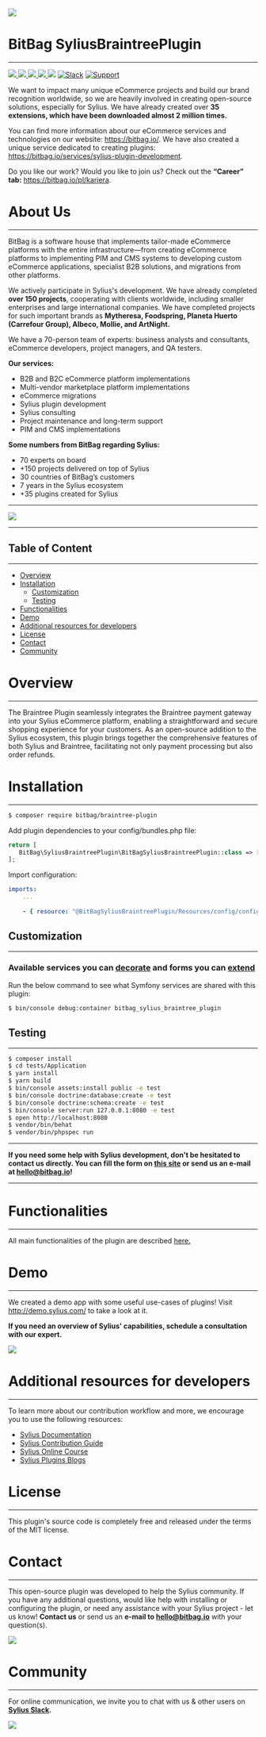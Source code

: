 # [![](https://bitbag.io/wp-content/uploads/2020/10/braintree.png)](https://bitbag.io/?utm_source=github&utm_medium=referral&utm_campaign=plugins_braintree) 

# BitBag SyliusBraintreePlugin
----

[![](https://img.shields.io/packagist/l/bitbag/braintree-plugin.svg) ](https://packagist.org/packages/bitbag/braintree-plugin "License") [ ![](https://img.shields.io/packagist/v/bitbag/braintree-plugin.svg) ](https://packagist.org/packages/bitbag/braintree-plugin "Version") [ ![](https://img.shields.io/github/actions/workflow/status/BitBagCommerce/SyliusBraintreePlugin/build.yml?branch=master) ](https://github.com/BitBagCommerce/SyliusBraintreePlugin/actions "Build status") [ ![](https://img.shields.io/scrutinizer/g/BitBagCommerce/SyliusBraintreePlugin.svg) ](https://scrutinizer-ci.com/g/BitBagCommerce/SyliusBraintreePlugin "Scrutinizer") [![](https://poser.pugx.org/bitbag/braintree-plugin/downloads)](https://packagist.org/packages/bitbag/braintree-plugin "Total Downloads") [![Slack](https://img.shields.io/badge/community%20chat-slack-FF1493.svg)](http://sylius-devs.slack.com) [![Support](https://img.shields.io/badge/support-contact%20author-blue])](https://bitbag.io/contact-us/?utm_source=github&utm_medium=referral&utm_campaign=plugins_braintree)

We want to impact many unique eCommerce projects and build our brand recognition worldwide, so we are heavily involved in creating open-source solutions, especially for Sylius. We have already created over **35 extensions, which have been downloaded almost 2 million times.**

You can find more information about our eCommerce services and technologies on our website: https://bitbag.io/. We have also created a unique service dedicated to creating plugins: https://bitbag.io/services/sylius-plugin-development. 

Do you like our work? Would you like to join us? Check out the **“Career” tab:** https://bitbag.io/pl/kariera. 

# About Us 
---

BitBag is a software house that implements tailor-made eCommerce platforms with the entire infrastructure—from creating eCommerce platforms to implementing PIM and CMS systems to developing custom eCommerce applications, specialist B2B solutions, and migrations from other platforms.

We actively participate in Sylius's development. We have already completed **over 150 projects**, cooperating with clients worldwide, including smaller enterprises and large international companies. We have completed projects for such important brands as **Mytheresa, Foodspring, Planeta Huerto (Carrefour Group), Albeco, Mollie, and ArtNight.**

We have a 70-person team of experts: business analysts and consultants, eCommerce developers, project managers, and QA testers.

**Our services:**
* B2B and B2C eCommerce platform implementations
* Multi-vendor marketplace platform implementations
* eCommerce migrations
* Sylius plugin development
* Sylius consulting
* Project maintenance and long-term support
* PIM and CMS implementations

**Some numbers from BitBag regarding Sylius:**
* 70 experts on board 
* +150 projects delivered on top of Sylius
* 30 countries of BitBag’s customers
* 7 years in the Sylius ecosystem
* +35 plugins created for Sylius

---
[![](https://bitbag.io/wp-content/uploads/2024/09/badges-sylius.png)](https://bitbag.io/contact-us/?utm_source=github&utm_medium=referral&utm_campaign=plugins_elasticsearch) 

---


## Table of Content
---
* [Overview](#overview)
* [Installation](#installation)
  * [Customization](#customization)
  * [Testing](#testing)
* [Functionalities](#functionalities)
* [Demo](#demo)
* [Additional resources for developers](#additional-resources-for-developers)
* [License](#license)
* [Contact](#contact)
* [Community](#community)



# Overview
---
The Braintree Plugin seamlessly integrates the Braintree payment gateway into your Sylius eCommerce platform, enabling a straightforward and secure shopping experience for your customers. As an open-source addition to the Sylius ecosystem, this plugin brings together the comprehensive features of both Sylius and Braintree, facilitating not only payment processing but also order refunds.




# Installation
---

```bash
$ composer require bitbag/braintree-plugin 
```
    
Add plugin dependencies to your config/bundles.php file:

```php
return [
   BitBag\SyliusBraintreePlugin\BitBagSyliusBraintreePlugin::class => ['all' => true]
];
```

Import configuration:

```yaml
imports:
    ...
    
    - { resource: "@BitBagSyliusBraintreePlugin/Resources/config/config.yml" }
```

## Customization
----
### Available services you can [decorate](https://symfony.com/doc/current/service_container/service_decoration.html) and forms you can [extend](http://symfony.com/doc/current/form/create_form_type_extension.html)

Run the below command to see what Symfony services are shared with this plugin:
 
```bash
$ bin/console debug:container bitbag_sylius_braintree_plugin
```

## Testing
----
```bash
$ composer install
$ cd tests/Application
$ yarn install
$ yarn build
$ bin/console assets:install public -e test
$ bin/console doctrine:database:create -e test
$ bin/console doctrine:schema:create -e test
$ bin/console server:run 127.0.0.1:8080 -e test
$ open http://localhost:8080
$ vendor/bin/behat
$ vendor/bin/phpspec run
```
---

**If you need some help with Sylius development, don't be hesitated to contact us directly. You can fill the form on [this site](https://bitbag.io/contact-us/?utm_source=github&utm_medium=referral&utm_campaign=plugins_braintree) or send us an e-mail at hello@bitbag.io!**

---

# Functionalities
---

All main functionalities of the plugin are described [here.](https://github.com/BitBagCommerce/SyliusBraintreePlugin/blob/master/doc/functionalities.md)

# Demo 
---

We created a demo app with some useful use-cases of plugins! Visit http://demo.sylius.com/ to take a look at it.

**If you need an overview of Sylius' capabilities, schedule a consultation with our expert.**

[![](https://bitbag.io/wp-content/uploads/2020/10/button_free_consulatation-1.png)](https://bitbag.io/contact-us/?utm_source=github&utm_medium=referral&utm_campaign=plugins_braintree)

# Additional resources for developers
---
To learn more about our contribution workflow and more, we encourage you to use the following resources:
* [Sylius Documentation](https://docs.sylius.com/en/latest/)
* [Sylius Contribution Guide](https://docs.sylius.com/en/latest/contributing/)
* [Sylius Online Course](https://sylius.com/online-course/)
* [Sylius Plugins Blogs](https://bitbag.io/blog/category/plugins) 

# License
---

This plugin's source code is completely free and released under the terms of the MIT license.

[//]: # (These are reference links used in the body of this note and get stripped out when the markdown processor does its job. There is no need to format nicely because it shouldn't be seen.)

# Contact
---
This open-source plugin was developed to help the Sylius community. If you have any additional questions, would like help with installing or configuring the plugin, or need any assistance with your Sylius project - let us know! **Contact us** or send us an **e-mail to hello@bitbag.io** with your question(s).

[![](https://bitbag.io/wp-content/uploads/2020/10/button-contact.png)](https://bitbag.io/contact-us/?utm_source=github&utm_medium=referral&utm_campaign=plugins_braintree)


# Community
---- 

For online communication, we invite you to chat with us & other users on **[Sylius Slack](https://sylius-devs.slack.com/).**

[![](https://bitbag.io/wp-content/uploads/2024/09/badges-partners.png)](https://bitbag.io/contact-us/?utm_source=github&utm_medium=referral&utm_campaign=plugins_braintree)
